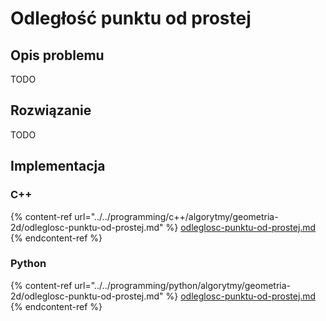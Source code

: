 # Odległość punktu od prostej

## Opis problemu

TODO

## Rozwiązanie

TODO

## Implementacja

### C++

{% content-ref url="../../programming/c++/algorytmy/geometria-2d/odleglosc-punktu-od-prostej.md" %}
[odleglosc-punktu-od-prostej.md](../../programming/c++/algorytmy/geometria-2d/odleglosc-punktu-od-prostej.md)
{% endcontent-ref %}

### Python

{% content-ref url="../../programming/python/algorytmy/geometria-2d/odleglosc-punktu-od-prostej.md" %}
[odleglosc-punktu-od-prostej.md](../../programming/python/algorytmy/geometria-2d/odleglosc-punktu-od-prostej.md)
{% endcontent-ref %}
